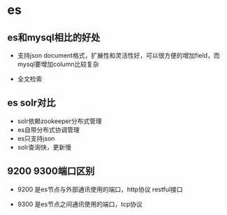 # es




## es和mysql相比的好处

+ 支持json document格式，扩展性和灵活性好，可以很方便的增加field，而mysql要增加column比较复杂

+ 全文检索



## es solr对比

+ solr依赖zookeeper分布式管理
+ es自带分布式协调管理
+ es只支持json
+ solr查询快，更新慢 

## 9200 9300端口区别
+ 9200 是es节点与外部通讯使用的端口，http协议 restful接口

+ 9300 是es节点之间通讯使用的端口，tcp协议